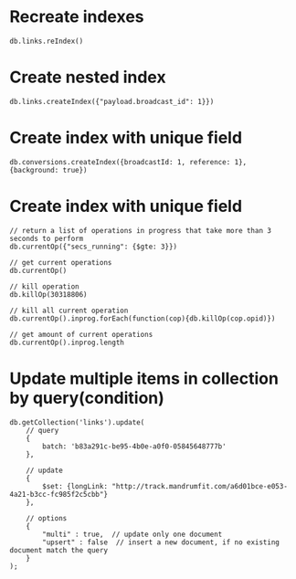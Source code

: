 [tags]: <> (db, mongo, index)
# Recreate indexes
```
db.links.reIndex()
```
[tags-end]: <>

[tags]: <> (db, mongo, index)
# Create nested index
```
db.links.createIndex({"payload.broadcast_id": 1}})
```
[tags-end]: <>


[tags]: <> (db, mongo, index)

# Create index with unique field
```
db.conversions.createIndex({broadcastId: 1, reference: 1}, {background: true})
```
[tags-end]: <>

[tags]: <> (db, mongo, performance)

# Create index with unique field
```
// return a list of operations in progress that take more than 3 seconds to perform
db.currentOp({"secs_running": {$gte: 3}})

// get current operations
db.currentOp()

// kill operation
db.killOp(30318806)

// kill all current operation 
db.currentOp().inprog.forEach(function(cop){db.killOp(cop.opid)})

// get amount of current operations 
db.currentOp().inprog.length
```
[tags-end]: <>

[tags]: <> (mongo, update)
# Update multiple items in collection by query(condition)
```
db.getCollection('links').update(
    // query 
    {
        batch: 'b83a291c-be95-4b0e-a0f0-05845648777b'
    },
    
    // update 
    {
        $set: {longLink: "http://track.mandrumfit.com/a6d01bce-e053-4a21-b3cc-fc985f2c5cbb"}
    },
    
    // options 
    {
        "multi" : true,  // update only one document 
        "upsert" : false  // insert a new document, if no existing document match the query 
    }
);
```
[tags-end]: <>

